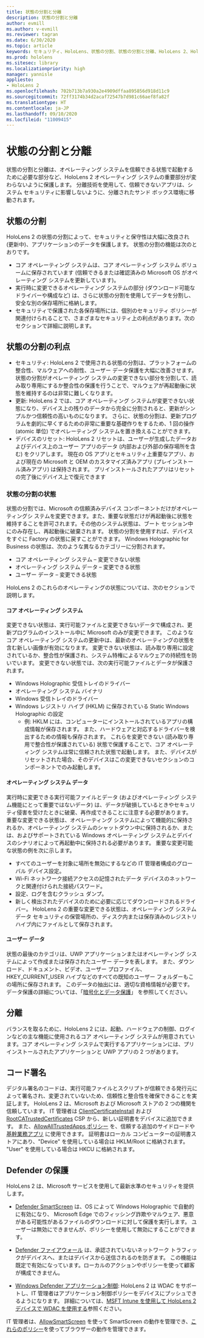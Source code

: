 ```yaml
---
title: 状態の分割と分離
description: 状態の分割と分離
author: evmill
ms.author: v-evmill
ms.reviewer: tagran
ms.date: 6/30/2020
ms.topic: article
keywords: セキュリティ、HoloLens、状態の分割、状態の分割と分離、HoloLens 2、HoloLens 2 セキュリティ、セキュリティの概要、セキュリティ アーキテクチャ、アーキテクチャ、HoloLens 2 アーキテクチャ
ms.prod: hololens
ms.sitesec: library
ms.localizationpriority: high
manager: yannisle
appliesto:
- HoloLens 2
ms.openlocfilehash: 702b713b7a930a2e4909dffaa895856d918d11c9
ms.sourcegitcommit: 72ff3174b34d2acaf72547b7d981c66aef8fa82f
ms.translationtype: HT
ms.contentlocale: ja-JP
ms.lasthandoff: 09/10/2020
ms.locfileid: "11009415"
---
```

# 状態の分割と分離

状態の分割と分離は、オペレーティング システムを信頼できる状態で起動するために必要な部分など、HoloLens 2 オペレーティング システムの重要部分が変わらないように保護します。 分離技術を使用して、信頼できないアプリは、システム セキュリティに影響しないように、分離されたサンド ボックス環境に移動されます。

## 状態の分割

HoloLens 2 の状態の分割によって、セキュリティと保守性は大幅に改良され (更新中)、アプリケーションのデータを保護します。  状態の分割の機能は次のとおりです。
  * コア オペレーティング システムは、コア オペレーティング システム ボリュームに保存されています (信頼できるまたは確認済みの Microsoft OS がオペレーティング システムを更新しています)。
  * 実行時に変更できるオペレーティング システムの部分 (ダウンロード可能なドライバーや構成など) は、さらに状態の分割を使用してデータを分割し、安全な別の保存場所に格納します。
  * セキュリティで保護された各保存場所には、個別のセキュリティ ポリシーが関連付けられることで、さまざまなセキュリティ上の利点があります。次のセクションで詳細に説明します。

## 状態の分割の利点

  * セキュリティ: HoloLens 2 で使用される状態の分割は、プラットフォームの整合性、マルウェアへの耐性、ユーザー データ保護を大幅に改善させます。 状態の分割がオペレーティング システムの変更できない部分を分割して、読み取り専用にするか整合性の保護を行うことで、マルウェアが再起動後に状態を維持するのは非常に難しくなります。 
  * 更新: HoloLens 2 では、コア オペレーティング システムが変更できない状態になり、デバイス上の残りのデータから完全に分割されると、更新がシンプルかつ信頼性の高いものになります。  さらに、状態の分割は、更新プログラムを劇的に早くするための非常に重要な基礎作りをするため、1 回の操作 (atomic 単位) でオペレーティング システムを置き換えることができます。
  * デバイスのリセット: HoloLens 2 リセットは、ユーザーが生成したデータおよびデバイス上のユーザー アプリのデータ (内部および外部の保存場所を含む) をクリアします。 現在の OS アプリとセキュリティ上重要なアプリ、および現在の Microsoft と OEM のカスタマイズ済みアプリ (プレインストール済みアプリ) は保持されます。 プリインストールされたアプリはリセットの完了後にデバイス上で復元できます

### 状態の分割の状態

状態の分割では、Microsoft の信頼済みデバイス コンポーネントだけがオペレーティングシ ステムを変更できます。また、重要な状態だけが再起動後に状態を維持することを許可されます。その他のシステム状態は、ブート セッション中にのみ存在し、再起動後に破棄されます。 状態の分割を使用すれば、デバイスをすぐに Factory の状態に戻すことができます。 Windows Holographic for Business の状態は、次のような異なるカテゴリーに分割されます。
  * コア オペレーティング システム – 変更できない状態
  * オペレーティング システム データ – 変更できる状態 
  * ユーザー データ – 変更できる状態

HoloLens 2 のこれらのオペレーティングの状態については、次のセクションで説明します。

#### コア オペレーティング システム

変更できない状態は、実行可能ファイルと変更できないデータで構成され、更新プログラムのインストール中に Microsoft のみが変更できます。 このようなコア オペレーティング システムの更新中は、最新のオペレーティングの状態を含む新しい画像が有効になります。
変更できない状態は、読み取り専用に設定されているか、整合性が保護され、システム特権によるマルウェアの持続性を防いでいます。 変更できない状態では、次の実行可能ファイルとデータが保護されます。
  * Windows Holographic 受信トレイのドライバー
  * オペレーティング システム バイナリ
  * Windows 受信トレイのドライバー
  * Windows レジストリ ハイブ (HKLM) に保存されている Static Windows Holographic の設定
    * 例: HKLM には、コンピューターにインストールされているアプリの構成情報が保存されます。 また、ハードウェアと対応するドライバーを検出するための情報も保存されます。
これらを変更できない (読み取り専用で整合性が保護されている) 状態で保護することで、コア オペレーティング システムは常に信頼された状態で起動します。 また、デバイスがリセットされた場合、そのデバイスはこの変更できないセクションのコンポーネントでのみ起動します。 

#### オペレーティング システム データ 

実行時に変更できる実行可能ファイルとデータ (およびオペレーティング システム機能にとって重要ではないデータ) は、データが破損しているときやセキュリティ侵害を受けたときに破棄、再作成できることに注意する必要があります。 重要な変更できる状態は、オペレーティング システムによって機能的に保持されるか、オペレーティング システムのシャットダウン中に保持されるか、または、およびサポートされている Windows オペレーティング システムとデバイスのシナリオによって再起動中に保持される必要があります。 重要な変更可能な状態の例を次に示します。
  * すべてのユーザーを対象に場所を無効にするなどの IT 管理者構成のグローバル デバイス設定。
  * Wi-Fi ネットワーク接続アクセスの記憶されたデータ デバイスのネットワークと関連付けられた接続パスワード。
  * 設定、ログを含むクラッシュ ダンプ。
  * 新しく検出されたデバイスのために必要に応じてダウンロードされるドライバー。
HoloLens 2 の重要な変更できる状態は、オペレーティング システム データ セキュリティの保管場所の、ディスク内または保存済みのレジストリ ハイブ内にファイルとして保存されます。

#### ユーザー データ

状態の最後のカテゴリは、UWP アプリケーションまたはオペレーティング システムによって作成または保存されたユーザー データを表します。 また、ダウンロード、ドキュメント、ビデオ、ユーザー プロファイル、HKEY_CURRENT_USER ハイブなどのすべての既知のユーザー フォルダーもこの場所に保存されます。 このデータの抽出には、適切な資格情報が必要です。データ保護の詳細については、「[暗号化とデータ保護](security-encryption-data-protection.md)」 を参照してください。

##  分離

バランスを取るために、HoloLens 2 には、起動、ハードウェアの制御、ログインなどの主な機能に使用されるコア オペレーティング システムが用意されています。コア オペレーティング システムで実行するアプリケーションには、プリインストールされたアプリケーションと UWP アプリの 2 つがあります。

## コード署名

デジタル署名のコードは、実行可能ファイルとスクリプトが信頼できる発行元によって署名され、変更されていないため、信頼性と整合性を確保できることを実証します。 HoloLens 2 は、Microsoft および Microsoft ストアの 2 つの機関を信頼しています。 IT 管理者は [ClientCertificateInstall](https://docs.microsoft.com/windows/client-management/mdm/clientcertificateinstall-csp) および [RootCATrustedCertificates](https://docs.microsoft.com/windows/client-management/mdm/rootcacertificates-csp) CSP から、新しい証明書をデバイスに追加できます。 また、[AllowAllTrustedApps ポリシー](https://docs.microsoft.com/windows/client-management/mdm/policy-csp-applicationmanagement#applicationmanagement-allowalltrustedapps) を、信頼する追加のサイドロードや [基幹業務アプリ](https://docs.microsoft.com/intune/apps/lob-apps-windows) に使用できます。 証明書はローカル コンピューターの証明書ストアにあり、"Device" を使用している場合は HKLM/Root に格納されます。 "User" を使用している場合は HKCU に格納されます。

## Defender の保護
HoloLens 2 は、Microsoft サービスを使用して最新水準のセキュリティを提供します。

* [Defender SmartScreen](https://docs.microsoft.com/windows/security/threat-protection/microsoft-defender-smartscreen/microsoft-defender-smartscreen-overview) は、OS によって Windows Holographic で自動的に有効になり、 Microsoft Edge でのフィッシング詐欺やマルウェア、悪意がある可能性があるファイルのダウンロードに対して保護を実行します。 ユーザーは無効にできませんが、ポリシーを使用して無効にすることができます。

* [Defender ファイアウォール](https://docs.microsoft.com/windows/security/threat-protection/windows-firewall/windows-firewall-with-advanced-security) は、承認されていないネットワーク トラフィックがデバイスへ、またはデバイスから送信されるのを防ぎます。 この機能は既定で有効になっています。ローカルのアクションやポリシーを使って顧客が構成できません。 

* [Windows Defender アプリケーション制御](https://docs.microsoft.com/windows/security/threat-protection/windows-defender-application-control/wdac-and-applocker-overview):  HoloLens 2 は WDAC をサポートし、IT 管理者はアプリケーション制御ポリシーをデバイスにプッシュできるようになります。 詳細については、[MSFT Intune を使用して HoloLens 2 デバイスで WDAC を使用する](https://docs.microsoft.com/mem/intune/configuration/custom-profile-hololens)参照ください。 

IT 管理者は、[AllowSmartScreen](https://docs.microsoft.com/windows/client-management/mdm/policy-csp-browser#browser-allowsmartscreen) を使って SmartScreen の動作を管理でき、[これらのポリシー](https://docs.microsoft.com/windows/client-management/mdm/policy-csps-supported-by-hololens2)を使ってブラウザーの動作を管理できます。 

